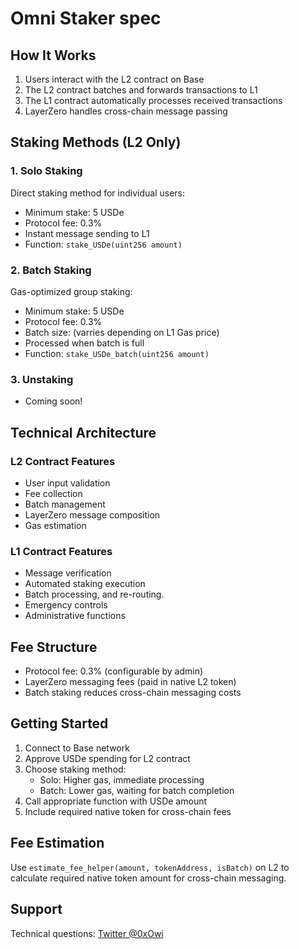 # Omni Staker spec

## How It Works

1. Users interact with the L2 contract on Base
2. The L2 contract batches and forwards transactions to L1
3. The L1 contract automatically processes received transactions
4. LayerZero handles cross-chain message passing

## Staking Methods (L2 Only)

### 1. Solo Staking
Direct staking method for individual users:
- Minimum stake: 5 USDe
- Protocol fee: 0.3%
- Instant message sending to L1
- Function: `stake_USDe(uint256 amount)`

### 2. Batch Staking
Gas-optimized group staking:
- Minimum stake: 5 USDe
- Protocol fee: 0.3%
- Batch size: (varries depending on L1 Gas price)
- Processed when batch is full
- Function: `stake_USDe_batch(uint256 amount)`
  
### 3. Unstaking 
- Coming soon!

## Technical Architecture

### L2 Contract Features
- User input validation
- Fee collection
- Batch management
- LayerZero message composition
- Gas estimation

### L1 Contract Features
- Message verification
- Automated staking execution
- Batch processing, and re-routing.
- Emergency controls
- Administrative functions

## Fee Structure

- Protocol fee: 0.3% (configurable by admin)
- LayerZero messaging fees (paid in native L2 token)
- Batch staking reduces cross-chain messaging costs

## Getting Started

1. Connect to Base network
2. Approve USDe spending for L2 contract
3. Choose staking method:
   - Solo: Higher gas, immediate processing
   - Batch: Lower gas, waiting for batch completion
4. Call appropriate function with USDe amount
5. Include required native token for cross-chain fees

## Fee Estimation

Use `estimate_fee_helper(amount, tokenAddress, isBatch)` on L2 to calculate required native token amount for cross-chain messaging.

## Support

Technical questions: [Twitter @0xOwi](https://x.com/0xOwi)
